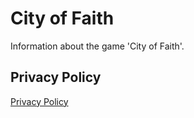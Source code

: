 # City of Faith
Information about the game 'City of Faith'.

## Privacy Policy
[Privacy Policy](https://beetjuicer.github.io/city-of-faith-info/privacypolicy)

